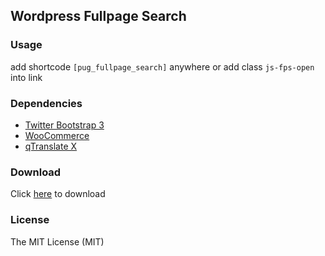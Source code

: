 Wordpress Fullpage Search
-------------------------

### Usage
add shortcode `[pug_fullpage_search]` anywhere or add class `js-fps-open` into link

### Dependencies
* [Twitter Bootstrap 3](//getbootstrap.com/docs/3.3/)
* [WooCommerce](https://woocommerce.com/)
* [qTranslate X](https://wordpress.org/plugins/qtranslate-x/)

### Download
Click [here](https://github.com/zpawn/wp.fullpage.search/raw/master/pug-fullpage-search.zip) to download

### License
The MIT License (MIT)
